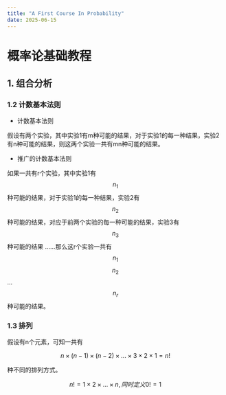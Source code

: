 ```yaml
---
title: "A First Course In Probability"
date: 2025-06-15
---
```


# 概率论基础教程

## 1. 组合分析

### 1.2 计数基本法则

- 计数基本法则

假设有两个实验，其中实验1有m种可能的结果，对于实验1的每一种结果，实验2有n种可能的结果，则这两个实验一共有mn种可能的结果。
- 推广的计数基本法则

如果一共有r个实验，其中实验1有 $$n_1$$ 种可能的结果，对于实验1的每一种结果，实验2有 $$n_2$$ 种可能的结果，对应于前两个实验的每一种可能的结果，实验3有 $$n_3$$ 种可能的结果
......那么这r个实验一共有 $$n_1$$ $$n_2$$ ... $$n_r$$ 种可能的结果。

### 1.3 排列

假设有n个元素，可知一共有

$$
n \times (n-1) \times (n-2) \times ... \times 3 \times 2 \times 1 = n!
$$

种不同的排列方式。

$$
n! = 1 \times 2 \times ... \times n, 同时定义 0! = 1
$$

